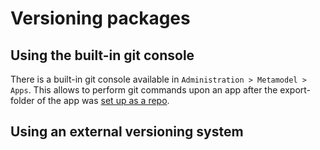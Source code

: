 # Versioning packages

## Using the built-in git console

There is a built-in git console available in `Administration > Metamodel > Apps`. This allows to perform git commands upon an app after the export-folder of the app was [set up as a repo](Git_console.md).

## Using an external versioning system 